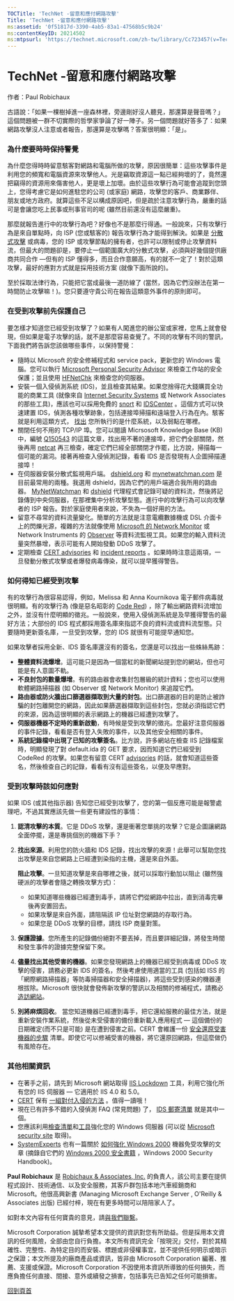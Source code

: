 ```yaml
---
TOCTitle: 'TechNet -留意和應付網路攻擊'
Title: 'TechNet -留意和應付網路攻擊'
ms:assetid: '0f51817d-3390-4ab5-83a1-47568b5c9b24'
ms:contentKeyID: 20214502
ms:mtpsurl: 'https://technet.microsoft.com/zh-tw/library/Cc723457(v=TechNet.10)'
---
```


TechNet -留意和應付網路攻擊
===========================

作者：Paul Robichaux

古語說：「如果一棵樹掉進一座森林裡，旁邊剛好沒人聽見，那還算是聲音嗎？」這個問題被一群不切實際的哲學家爭論了好一陣子。另一個問題就好答多了：如果網路攻擊沒人注意或者報告，那還算是攻擊嗎？答案很明顯：「是」。

### 為什麼要時時保持警覺

為什麼您得時時留意駭客對網路和電腦所做的攻擊，原因很簡單：這些攻擊事件是利用您的頻寬和電腦資源來攻擊他人。光是竊取資源這一點已經夠壞的了，竟然還把竊得的資源用來傷害他人，更是壞上加壞。由於這些攻擊行為可能會追蹤到您頭上，您得考慮它是如何進駐您的公司 (或家庭) 網路，攻擊您的客戶、商業夥伴、朋友或地方政府。就算這些不足以構成原因吧，但是疏於注意攻擊行為，嚴重的話可是會讓您吃上民事或刑事官司的呢 (雖然目前還沒有這麼嚴重)。

那麼就報告進行中的攻擊行為吧？好像也不是那麼行得通。一般說來，只有攻擊行為是來自單點時，向 ISP (您或駭客的) 報告攻擊行為才能得到解決。如果是 [分散式攻擊](http://www.microsoft.com/taiwan/technet/security/bestprac/ddosatku.aspx) 或病毒，您的 ISP 或攻擊節點的擁有者，也許可以限制或停止攻擊資料流，但最大的問題卻是，要停止一個範圍廣大的分散式攻擊，必須與好幾個提供廠商共同合作 —但有的 ISP 懂得多，而且合作意願高，有的就不一定了！對於這類攻擊，最好的應對方式就是採用技術方案 (就像下面所說的)。

至於採取法律行為，只能把它當成最後一道防線了 (當然，因為它們沒辦法在第一時間防止攻擊嘛！)。您只要遵守貴公司在報告這類意外事件的原則即可。

### 在受到攻擊前先保護自己

要怎樣才知道您已經受到攻擊了？如果有人闖進您的辦公室或家裡，您馬上就會發現，但如果是電子攻擊的話，就不是那麼容易查覺了。不同的攻擊有不同的警訊，下面我們將告訴您該做哪些事件，以保持警覺：

-   隨時以 Microsoft 的安全修補程式和 service pack，更新您的 Windows 電腦。您可以執行 [Microsoft Personal Security Advisor](http://www.microsoft.com/technet/security/tools/mpsa.mspx) 來檢查工作站的安全保護；並且使用 [HFNetChk](http://www.microsoft.com/technet/security/tools/hfnetchk.mspx) 來檢查您的伺服器。
-   安裝一個入侵偵測系統 (IDS)，並且檢查其結果。如果您捨得花大錢購買全功能的商業工具 (就像來自 [Internet Security Systems](http://www.iss.net/) 或 Network Associates 的那些工具)，應該也可以採用免費的 [snort](http://www.snort.org/) 和 [IDSCenter](http://www.snort.org/downloads/idscenter.zip) 。這個方式可以快速建置 IDS，偵測各種攻擊跡象，包括連接埠掃描和遠端登入行為在內。駭客就是利用這類方式， [找出](http://www.cert.org/incident_notes/in-98-06.html) 您所執行的是什麼系統，以及弱點在哪裡。
-   關閉任何不用的 TCP/IP 埠。您可以閱讀 Micrsosoft Knowledge Base (KB) 中，編號 [Q150543](http://support.microsoft.com/support/kb/articles/q150/5/43.asp) 的這篇文章，找出用不著的連接埠，把它們全部關閉，然後再用 [netcat](http://www.atstake.com/research/redirect.html) 再三檢查，確定它們已經全部關閉才作罷，比方說，掃描每一個可能的漏泀。接著再檢查入侵偵測記錄，看看 IDS 是否發現有人企圖掃描連接埠！
-   在伺服器安裝分散式監視用戶端。 [dshield.org](http://www.dshield.org/) 和 [mynetwatchman.com](http://www.mynetwatchman.com/) 是目前最常用的兩種。我選用 dshield，因為它們的用戶端適合我所用的路由器。 [MyNetWatchman](http://www.mynetwatchman.com/) 和 [dshield](http://www.dshield.org/howto.html) 代理程式會記錄可疑的資料流，然後將記錄傳到中央伺服器，在那裡集中分析攻擊型態。進行中的攻擊行為可以向攻擊者的 ISP 報告。對於家庭使用者來說，不失為一個好用的方法。
-   留意不尋常的資料流量變化。簡單的方法就是注意電纜數據機或 DSL 介面卡上的閃爍光源，複雜的方法就像使用 [Microsoft 的 Network Monitor](http://support.microsoft.com/support/kb/articles/q148/9/42.asp) 或 Network Instruments 的 [Observer](http://www.mynetwatchman.com/) 等資料流監視工具。如果您的輸入資料流量突然暴增，表示可能有人開始發動 DDoS 攻擊了。
-   定期檢查 [CERT advisories](http://www.cert.org/advisories/) 和 [incident reports](http://www.incidents.org/) 。如果時時注意這兩項，一旦發動分散式攻擊或者爆發病毒傳染，就可以提早獲得警告。

### 如何得知已經受到攻擊

有的攻擊行為很容易認得，例如，Melissa 和 Anna Kournikova 電子郵件病毒就很明顯。有的攻擊行為 (像是惡名昭彰的 [Code Red](http://www.microsoft.com/technet/security/topics/virus/newred.mspx)) ，除了輸出網路資料流增加之外，並沒有什麼明顯的徵兆。一般說來，使用入侵偵測系統是及早獲得警告的最好方法；大部份的 IDS 程式都採用簽名庫來指認不良的資料流或資料流型態。只要隨時更新簽名庫，一旦受到攻擊，您的 IDS 就很有可能提早通知您。

如果攻擊者採用全新、IDS 簽名庫還沒有的簽名，您還是可以找出一些蛛絲馬跡：

-   **整體資料流爆增**。這可能只是因為一個當紅的新聞網站提到您的網站，但也可能是有人意圖不軌。
-   **不良封包的數量爆增**。有的路由器會收集封包層級的統計資料；您也可以使用軟體網路掃描器 (如 Observer 或 Network Monitor) 來追蹤它們。
-   **路由器或防火牆出口篩選器擷取到大量的封包**。出口篩選器的目的是防止被詐騙的封包離開您的網路，因此如果篩選器擷取到這些封包，您就必須指認它們的來源，因為這很明顯的表示網路上的機器已經遭到攻擊了。
-   **伺服器機器不定時的重新啟動**，有時候是受到攻擊的徵兆。您最好注意伺服器的事件記錄，看看是否有登入失敗的事件，以及其他安全相關的事件。
-   **系統記錄檔中出現了已知的攻擊簽名**。比方說，許多網站在檢查 IIS 記錄檔案時，明顯發現了對 default.ida 的 GET 要求，因而知道它們已經受到 CodeRed 的攻擊。如果您有留意 CERT [advisories](http://www.cert.org/advisories/) 的話，就會知道這些簽名，然後檢查自己的記錄，看看有沒有這些簽名，以便及早應對。

### 受到攻擊時該如何應對

如果 IDS (或其他指示器) 告知您已經受到攻擊了，您的第一個反應可能是報警處理吧，不過其實應該先做一些更有建設性的事情：

1.  **認清攻擊的本質**。它是 DDoS 攻擊，還是衝著您單挑的攻擊？它是企圖讓網路全面停擺，還是專挑個別的機器下手？
2.  **找出來源**。利用您的防火牆和 IDS 記錄，找出攻擊的來源！此舉可以幫助您找出攻擊是來自您網路上已經遭到染指的主機，還是來自外面。
          

    **阻止攻擊**。一旦知道攻擊是來自哪裡之後，就可以採取行動加以阻止 (雖然強硬派的攻擊者會隨之轉換攻擊方式)：

    -   如果知道哪些機器已經遭到毒手，請將它們從網路中拉出，直到消毒完畢後再安置回去。
    -   如果攻擊是來自外面，請阻隔該 IP 位址對您網路的存取行為。
    -   如果您是 DDoS 攻擊的目標，請找 ISP 商量對策。

3.  **保護證據**。您所產生的記錄備份絕對不要丟掉，而且要詳細記錄，將發生時間和發生事件的證據完整保留下來。
4.  **儘量找出其他受害的機器**。如果您發現網路上的機器已經受到病毒或 DDoS 攻擊的侵害，請務必更新 IDS 的簽名，然後考慮使用適當的工具 (包括如 ISS 的「網際網路掃描器」等防毒掃描器和安全掃描器)，將這些受到感染的機器連根拔除。Microsoft 很快就會發佈新攻擊的警訊以及相關的修補程式，請務必 [造訪網站](http://www.microsoft.com/taiwan/technet/security/)。
5.  **別將麻煩回收**。 當您知道機器已經遭到毒手，把它還給服務的最佳方法，就是重新安裝作業系統，然後從未受侵害的備份重新載入應用程式 — 這個備份的日期確定(而不只是可能) 是在遭到侵害之前。CERT 會維護一份 [安全還原受害機器的步驟](http://www.cert.org/tech_tips/root_compromise.html) 清單。即使它可以修補受害的機器，將它還原回網路，但這麼做仍有風險存在。

### 其他相關資訊

-   在著手之前，請先到 Microsoft 網站取得 [IIS Lockdown](http://www.microsoft.com/technet/security/tools/locktool.mspx) 工具，利用它強化所有您的 IIS 伺服器 — 它適用於 IIS 4.0 和 5.0。
-   [CERT](http://www.cert.org/) 保有 [一組對付入侵的方法](http://www.cert.org/security-improvement/phase5.html) 。值得一讀哦！
-   現在已有許多不錯的入侵偵測 FAQ (常見問題) 了， [IDS 郵寄清單](http://www.packetnexus.com/idsfaq/section_3.html) 就是其中一個。
-   您應該利用[檢查清單](http://www.microsoft.com/technet/security/chklist/default.mspx)和[工具](http://www.microsoft.com/technet/community/scriptcenter/tools/default.mspx)強化您的 Windows 伺服器 (可以從 [Microsoft security site](http://www.microsoft.com/taiwan/security/) 取得)。
-   [SystemExperts](http://www.systemexperts.com/) 也有一篇關於 [如何強化 Windows 2000](http://www.systemexperts.com/tutors/hardenw2k101.pdf) 機器免受攻擊的文章 (摘錄自它們的 [Windows 2000 安全書籍](http://btobsearch.barnesandnoble.com/booksearch/isbninquiry.asp?sourceid=0039356951&btob=y&isbn=0072124334) ，Windows 2000 Security Handbook)。

**Paul Robichaux** 是 [Robichaux & Associates, Inc.](http://www.robichaux.net/) 的負責人，該公司主要在提供程式設計、技術通信、以及安全服務，其客戶群包括本地汽車經銷商和 Microsoft。他很高興新書 (Managing Microsoft Exchange Server , O'Reilly & Associates 出版) 已經付梓，現在有更多時間可以陪陪家人了。

如對本文內容有任何寶貴的意見，請[與我們聯繫](http://www.microsoft.com/taiwan/misc/mstc/contactus.htm)。

Microsoft Corporation 誠摯希望本文提供的資訊對您有所助益。但是採用本文資訊的任何風險，全部由您自行負擔。本文所有資訊完全「按現況」交付，對於其精確性、完整性、為特定目的而安裝、標題或非侵權事宜，並不提供任何明示或暗示之保證；本文所提及的廠商產品或資訊，皆非由 Microsoft Corporation 編著、推薦、支援或保證。Microsoft Corporation 不因使用本資訊所導致的任何損失，而應負擔任何直接、間接、意外或續發之損害，包括事先已告知之任何可能損害。

[](#mainsection)[回到頁首](#mainsection)
